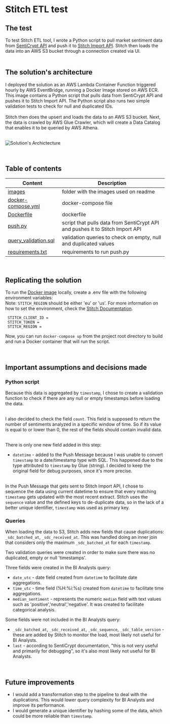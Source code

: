 # Stitch ETL test

## The test

To test Stitch ETL tool, I wrote a Python script to pull market sentiment data from [SentiCrypt API](https://senticrypt.com/) and push it to [Stitch Import API](https://www.stitchdata.com/docs/developers/import-api/). Stitch then loads the data into an AWS S3 bucket through a connection created via UI.
 <br /><br />

## The solution's architecture

I deployed the solution as an AWS Lambda Container Function triggered hourly by AWS EventBridge, running a Docker Image stored on AWS ECR. This image contains a Python script that pulls data from SentiCrypt API and pushes it to Stitch Import API. The Python script also runs two simple validation tests to check for null and duplicated IDs. 
 <br /><br />
Stitch then does the upsert and loads the data to an AWS S3 bucket. Next, the data is crawled by AWS Glue Crawler, which will create a Data Catalog that enables it to be queried by AWS Athena. <br /><br />

![Solution's Archictecture](images/architecture.jpeg)

<br />

## Table of contents 

| Content                  | Description |
| ------                   | ------ |
| [images]()               | folder with the images used on readme |
| [docker-compose.yml]()   | docker-compose file |
| [Dockerfile]()           | dockerfile |
| [push.py]()              | script that pulls data from SentiCrypt API and pushes it to Stitch Import API |
| [query_validation.sql]() | validation queries to check on empty, null and duplicated values |
| [requirements.txt]()     | requirements to run push.py|

<br />

## Replicating the solution 

To run the [Docker image](Dockerfile) locally, create a .env file with the following environment variables:<br />
Note: `STITCH_REGION` should be either 'eu' or 'us'. For more information on how to set the environment, check the [Stitch Documentation](https://www.stitchdata.com/docs/developers/import-api/guides/quick-start).<br />
```
 STITCH_CLIENT_ID = 
 STITCH_TOKEN = 
 STITCH_REGION = 
```

Now, you can run `docker-compose up` from the project root directory to build and run a Docker container that will run the script.

<br />

## Important assumptions and decisions made 

### Python script

Because this data is aggregated by `timestamp`, I chose to create a validation function to check if there are any null or empty timestamps before loading the data.
 <br /><br />

I also decided to check the field `count`. This field is supposed to return the number of sentiments analyzed in a specific window of time. So if its value is equal to or lower than 0, the rest of the fields should contain invalid data.
 <br /><br />

There is only one new field added in this step:
- `datetime` - added to the Push Message because I was unable to convert `timestamp` to a date/timestamp type with SQL. This happened due to the type attributed to `timestamp` by Glue (string). I decided to keep the original field for debug purposes, since it's more precise. 
 <br /><br />

In the Push Message that gets sent to Stitch Import API, I chose to sequence the data using current datetime to ensure that every matching `timestamp` gets updated with the most recent extract. Stitch uses the `sequence` value and the defined keys to de-duplicate data, so in the lack of a better unique identifier, `timestamp` was used as primary key.


### Queries

When loading the data to S3, Stitch adds new fields that cause duplications: `_sdc_batched_at`, `_sdc_received_at`. This was handled doing an inner join that considers only the maximum `_sdc_batched_at` for each `timestamp`.

Two validation queries were created in order to make sure there was no duplicated, empty or null 'timestamps'.

Three fields were created in the BI Analysts query:
 - `date_utc` - date field created from `datetime` to facilitate date aggregations.
 - `time_utc` - time field (%H:%i:%s) created from `datetime` to facilitate time aggregations.
 - `median_sentiment` - represents the numeric `median` field with text values such as 'positive','neutral','negative'. It was created to facilitate categorical analysis. 

Some fields were not included in the BI Analysts query:
 - `_sdc_batched_at`, `_sdc_received_at`, `_sdc_sequence`, `_sdc_table_version` - these are added by Stitch to monitor the load, most likely not useful for BI Analysts.
 - `last` - according to SentiCrypt documentation, "this is not very useful and primarily for debugging", so it's also most likely not useful for BI Analysts.

<br />

## Future improvements
 
- I would add a transformation step to the pipeline to deal with the duplications. This would lower query complexity for BI Analysts and improve its performance.
- I would generate a unique identifier by hashing some of the data, which could be more reliable than `timestamp`.

